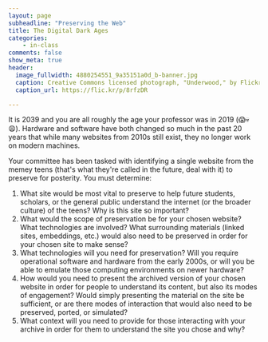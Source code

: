 ```yaml
---
layout: page
subheadline: "Preserving the Web"
title: The Digital Dark Ages
categories:
    - in-class
comments: false
show_meta: true
header:
  image_fullwidth: 4880254551_9a35151a0d_b-banner.jpg
  caption: Creative Commons licensed photograph, "Underwood," by Flickr user Canned Muffins
  caption_url: https://flic.kr/p/8rfzDR

---
```


It is 2039 and you are all roughly the age your professor was in 2019 (😱💀😩). Hardware and software have both changed so much in the past 20 years that while many websites from 2010s still exist, they no longer work on modern machines. 

Your committee has been tasked with identifying a single website from the memey teens (that's what they're called in the future, deal with it) to preserve for posterity. You must determine:

1. What site would be most vital to preserve to help future students, scholars, or the general public understand the internet (or the broader culture) of the teens? Why is this site so important?
2. What would the scope of preservation be for your chosen website? What technologies are involved? What surrounding materials (linked sites, embeddings, etc.) would also need to be preserved in order for your chosen site to make sense?
3. What technologies will you need for preservation? Will you require operational software and hardware from the early 2000s, or will you be able to emulate those computing environments on newer hardware? 
4. How would you need to present the archived version of your chosen website in order for people to understand its content, but also its modes of engagement? Would simply presenting the material on the site be sufficient, or are there modes of interaction that would also need to be preserved, ported, or simulated?  
5. What context will you need to provide for those interacting with your archive in order for them  to understand the site you chose and why?
